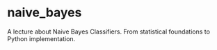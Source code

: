 # naive_bayes
A lecture about Naive Bayes Classifiers. From statistical foundations to Python implementation.
